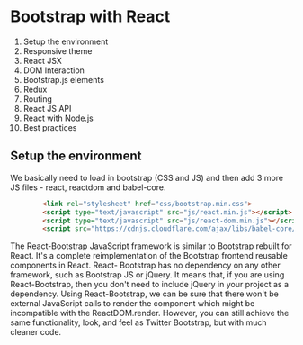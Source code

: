 # Bootstrap with React

1. Setup the environment
2. Responsive theme
3. React JSX
4. DOM Interaction
5. Bootstrap.js elements
6. Redux
7. Routing
8. React JS API
9. React with Node.js
10. Best practices


## Setup the environment
We basically need to load in bootstrap (CSS and JS) and then add 3 more JS files - react, reactdom and babel-core.

```HTML
        <link rel="stylesheet" href="css/bootstrap.min.css">	
		<script type="text/javascript" src="js/react.min.js"></script>
		<script type="text/javascript" src="js/react-dom.min.js"></script>
		<script src="https://cdnjs.cloudflare.com/ajax/libs/babel-core/5.8.23/browser.min.js"></script>
```
The React-Bootstrap JavaScript framework is similar to Bootstrap rebuilt for React. It's a complete reimplementation of the Bootstrap frontend reusable components in React. React- Bootstrap has no dependency on any other framework, such as Bootstrap JS or jQuery. It means that, if you are using React-Bootstrap, then you don't need to include jQuery in your project as a dependency. Using React-Bootstrap, we can be sure that there won't be external JavaScript calls to render the component which might be incompatible with the ReactDOM.render. However, you can still achieve the same functionality, look, and feel as Twitter Bootstrap, but with much cleaner code.